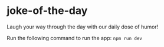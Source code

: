 # joke-of-the-day

Laugh your way through the day with our daily dose of humor!

Run the following command to run the app:
`npm run dev`
